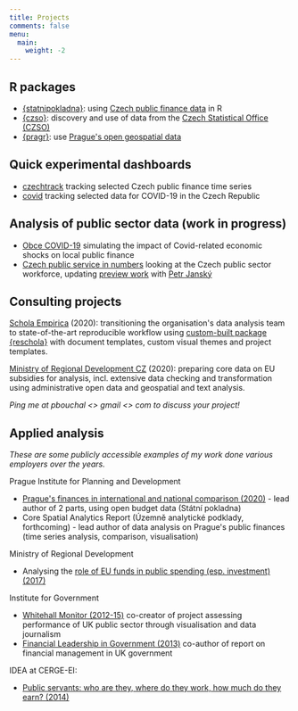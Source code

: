 ```yaml
---
title: Projects
comments: false
menu: 
  main:
    weight: -2
---
```


## R packages

- [{statnipokladna}](https://petrbouchal.github.io/statnipokladna): using [Czech public finance data](https://monitor.statnipokladna.cz) in R
- [{czso}](https://petrbouchal.github.io/czso): discovery and use of data from the [Czech Statistical Office (CZSO)](https://czso.cz)
- [{pragr}](https://petrbouchal.github.io/pragr): use [Prague's open geospatial data](https://www.geoportalpraha.cz/)

## Quick experimental dashboards

- [czechtrack](https://petrbouchal.github.io/czechtrack) tracking selected Czech public finance time series 
- [covid](https://petrbouchal.github.io/covid) tracking selected data for COVID-19 in the Czech Republic

## Analysis of public sector data (work in progress)

- [Obce COVID-19](obce-covid19.netlify.app/) simulating the impact of Covid-related economic shocks on local public finance
- [Czech public service in numbers](https://github.com/petrbouchal/urednici2019/) looking at the Czech public sector workforce, updating [preview work](https://idea.cerge-ei.cz/studies/2014-06-statni-urednici-kolik-jich-vlastne-je-kde-a-za-jake-platy-pracuji) with [Petr Janský](https://petrjansky.cz)

## Consulting projects

[Schola Empirica](http://www.scholaempirica.org/) (2020): transitioning the organisation's data analysis team to state-of-the-art reproducible workflow using [custom-built package {reschola}](https://github.com/scholaempirica/reschola/) with document templates, custom visual themes and project templates.

[Ministry of Regional Development CZ](https://www.dotaceeu.cz/cs/evropske-fondy-v-cr/narodni-organ-pro-koordinaci/evaluace) (2020): preparing core data on EU subsidies for analysis, incl. extensive data checking and transformation using administrative open data and geospatial and text analysis.

*Ping me at pbouchal <<at>> gmail <<dot>> com to discuss your project!*

## Applied analysis

*These are some publicly accessible examples of my work done various employers over the years.*

Prague Institute for Planning and Development

- [Prague's finances in international and national comparison (2020)](https://www.iprpraha.cz/uploads/assets/dokumenty/chude_mesto_prazske.pdf) - lead author of 2 parts, using open budget data (Státní pokladna)
- Core Spatial Analytics Report (Územně analytické podklady, forthcoming) - lead author of data analysis on Prague's public finances (time series analysis, comparison, visualisation)

Ministry of Regional Development

- Analysing the [role of EU funds in public spending (esp. investment) (2017)](https://dotaceeu.cz/cs/evropske-fondy-v-cr/narodni-organ-pro-koordinaci/evaluace/knihovna-evaluaci/verejne-vydaje-a-fondy-eu-2007%e2%80%932015)

Institute for Government

- [Whitehall Monitor (2012-15)](https://www.instituteforgovernment.org.uk/our-work/whitehall-monitor) co-creator of project assessing performance of UK public sector through visualisation and data journalism
- [Financial Leadership in Government (2013)](https://www.instituteforgovernment.org.uk/publications/financial-leadership-government-0) co-author of report on financial management in UK government

IDEA at CERGE-EI:

- [Public servants: who are they, where do they work, how much do they earn? (2014)](https://idea.cerge-ei.cz/studies/2014-06-statni-urednici-kolik-jich-vlastne-je-kde-a-za-jake-platy-pracuji)



